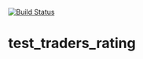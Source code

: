 [![Build Status](https://travis-ci.org/skwllsp/test_traders_rating.svg?branch=master)](https://travis-ci.org/skwllsp/test_traders_rating)

# test_traders_rating
